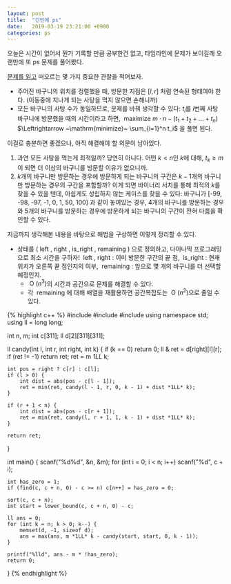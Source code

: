 ```yaml
---
layout: post
title:  "간만에 ps"
date:   2019-03-19 23:21:00 +0900
categories: ps
---
```


오늘은 시간이 없어서 뭔가 기록할 만큼 공부한건 없고,
타임라인에 문제가 보이길래 오랜만에 또 ps 문제를 풀어봤다.

[문제를 읽고][prob] 떠오르는 몇 가지 중요한 관찰을 적어보자.
- 주어진 바구니의 위치를 정렬했을 때,
  방문한 지점은 $[l, r]$ 처럼 연속된 형태여야 한다.
  (이동중에 지나게 되는 사탕을 먹지 않으면 손해니까)
- 모든 바구니의 사탕 수가 동일하므로, 문제를 바꿔 생각할 수 있다:
  $t_i$를 $i$번째 사탕 바구니에 방문했을 때의 시간이라고 하면,
  $~\mathrm{maximize}~ m \cdot n - (t_1 + t_2 + ... + t_n)$
  $\Leftrightarrow ~\mathrm{minimize}~ \sum_{i=1}^n t_i$
  을 풀면 된다.

이걸로 충분하면 좋겠으나, 아직 해결해야 할 의문이 남아있다.
1. 과연 모든 사탕을 먹는게 최적일까?
   당연히 아니다. 어떤 $k < n$인 $k$에 대해, $t_k \geq m$이 되면 더 이상의 바구니를 방문할 이유가 없으니까.
2. $k$개의 바구니만 방문하는 경우에 방문하게 되는 바구니의 구간은 $k-1$개의 바구니만 방문하는 경우의 구간을 포함할까?
   이게 되면 바이너리 서치를 통해 최적의 $k$를 찾을 수 있을 텐데, 아쉽게도 성립하지 않는 케이스를 찾을 수 있다:
    바구니가 [-99, -98, -97, -1, 0, 1, 50, 100] 과 같이 놓여있는 경우,
   4개의 바구니를 방문하는 경우와 5개의 바구니를 방문하는 경우에 방문하게 되는 바구니의 구간이 전혀 다름을 확인할 수 있다.

지금까지 생각해본 내용을 바탕으로 해법을 구상하면 이렇게 정리할 수 있다.
- 상태를 $(~\mathrm{left}~, ~\mathrm{right}~, ~\mathrm{is\_right}~, ~\mathrm{remaining}~)$ 으로 정의하고, 다이나믹 프로그래밍으로 최소 시간을 구하자!
  $~\mathrm{left}~, ~\mathrm{right}~$: 이미 방문한 구간의 끝 점, $~\mathrm{is\_right}~$: 현재 위치가 오른쪽 끝 점인지의 여부, $~\mathrm{remaining}~$: 앞으로 몇 개의 바구니를 더 선택할 예정인지.
    - $~\mathrm{O}~(n^3)$의 시간과 공간으로 문제를 해결할 수 있다.
    - 각 $~\mathrm{remaining}~$에 대해 배열을 재활용하면 공간복잡도는 $~\mathrm{O}~(n^2)$으로 줄일 수 있다.

{% highlight c++ %}
#include<cstdio>
#include<cstring>
#include<algorithm>
using namespace std;
using ll = long long;

int n, m;
int c[311];
ll d[2][311][311];

ll candy(int l, int r, int right, int k)
{
    if (k == 0) return 0;
    ll & ret = d[right][l][r];
    if (ret != -1) return ret;
    ret = m *1LL* k;

    int pos = right ? c[r] : c[l];
    if (l > 0) {
        int dist = abs(pos - c[l - 1]);
        ret = min(ret, candy(l - 1, r, 0, k - 1) + dist *1LL* k);
    }

    if (r + 1 < n) {
        int dist = abs(pos - c[r + 1]);
        ret = min(ret, candy(l, r + 1, 1, k - 1) + dist *1LL* k);
    }

    return ret;
}

int main()
{
    scanf("%d%d", &n, &m);
    for (int i = 0; i < n; i++) scanf("%d", c + i);

    int has_zero = 1;
    if (find(c, c + n, 0) - c >= n) c[n++] = has_zero = 0;

    sort(c, c + n);
    int start = lower_bound(c, c + n, 0) - c;

    ll ans = 0;
    for (int k = n; k > 0; k--) {
        memset(d, -1, sizeof d);
        ans = max(ans, m *1LL* k - candy(start, start, 0, k - 1));
    }

    printf("%lld", ans - m * !has_zero);
    return 0;
}
{% endhighlight %}

[prob]: https://boj.kr/2419
